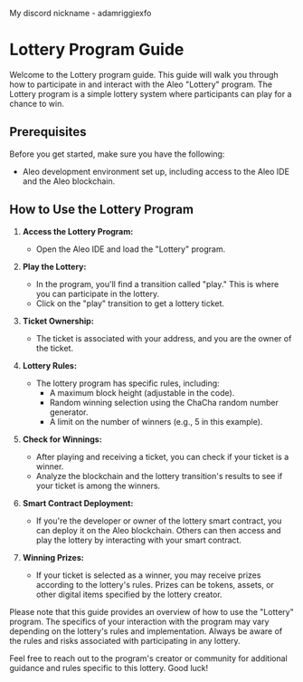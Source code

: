 My discord nickname - adamriggiexfo

# Lottery Program Guide

Welcome to the Lottery program guide. This guide will walk you through how to participate in and interact with the Aleo "Lottery" program. The Lottery program is a simple lottery system where participants can play for a chance to win.

## Prerequisites
Before you get started, make sure you have the following:

- Aleo development environment set up, including access to the Aleo IDE and the Aleo blockchain.

## How to Use the Lottery Program

1. **Access the Lottery Program:**
   - Open the Aleo IDE and load the "Lottery" program.

2. **Play the Lottery:**
   - In the program, you'll find a transition called "play." This is where you can participate in the lottery.
   - Click on the "play" transition to get a lottery ticket.

3. **Ticket Ownership:**
   - The ticket is associated with your address, and you are the owner of the ticket.

4. **Lottery Rules:**
   - The lottery program has specific rules, including:
      - A maximum block height (adjustable in the code).
      - Random winning selection using the ChaCha random number generator.
      - A limit on the number of winners (e.g., 5 in this example).

5. **Check for Winnings:**
   - After playing and receiving a ticket, you can check if your ticket is a winner.
   - Analyze the blockchain and the lottery transition's results to see if your ticket is among the winners.

6. **Smart Contract Deployment:**
   - If you're the developer or owner of the lottery smart contract, you can deploy it on the Aleo blockchain. Others can then access and play the lottery by interacting with your smart contract.

7. **Winning Prizes:**
   - If your ticket is selected as a winner, you may receive prizes according to the lottery's rules. Prizes can be tokens, assets, or other digital items specified by the lottery creator.

Please note that this guide provides an overview of how to use the "Lottery" program. The specifics of your interaction with the program may vary depending on the lottery's rules and implementation. Always be aware of the rules and risks associated with participating in any lottery.

Feel free to reach out to the program's creator or community for additional guidance and rules specific to this lottery. Good luck!
